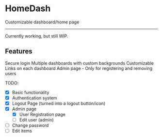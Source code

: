 # HomeDash
Customizable dashboard/home page

---

Currently working, but still WIP.

## Features

Secure login
Multiple dashboards with custom backgrounds
Customizable Links on each dashboard
Admin page - Only for registering and removing users


TODO:
- [x] Basic functionality
- [x] Authentication system
- [x] Logout Page (turned into a logout button/icon)
- [x] Admin page
  - [x] User Registration page
  - [ ] Edit user (admin)
- [ ] Change password 
- [ ] Edit items
